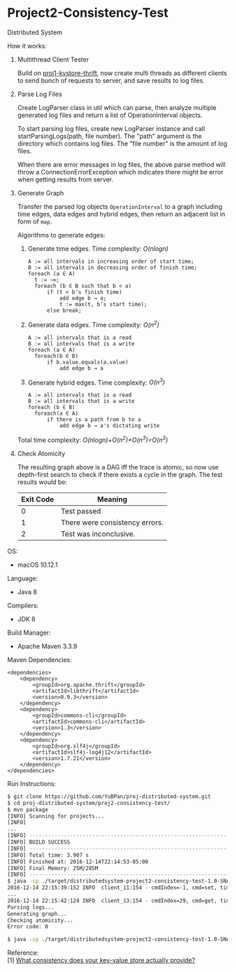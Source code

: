 # Project2-Consistency-Test
Distributed System

How it works:

1. Multithread Client Tester

    Build on [proj1-kvstore-thrift](https://github.com/YuBPan/proj-distributed-system/tree/master/proj1-kvstore-thrift), now create multi threads as different clients to send bunch of requests to server, and save results to log files.

2. Parse Log Files

    Create LogParser class in util which can parse, then analyze multiple generated log files and return a list of OperationInterval objects.

    To start parsing log files, create new LogParser instance and call startParsingLogs(path, file number). The "path" argument is the directory which contains log files. The "file number" is the amount of log files.

    When there are error messages in log files, the above parse method will throw a ConnectionErrorException which indicates there might be error when getting results from server.

3. Generate Graph

   Transfer the parsed log objects `OperationInterval` to a graph including time edges, data edges and hybrid edges, then return an adjacent list in form of `map`.

   Algorithms to generate edges:

   1. Generate time edges. Time complexity: *O(nlogn)*

      ```
      A := all intervals in increasing order of start time;
      B := all intervals in decreasing order of finish time;
      foreach (a ∈ A)
      	t := −∞;
      	foreach (b ∈ B such that b < a)
      		if (t < b’s finish time)
      			add edge b → a;
      			t := max(t, b’s start time);
      		else break;
      ```

   2. Generate data edges. Time complexity: *O(n<sup>2</sup>)*

      ```
      A := all intervals that is a read
      B := all intervals that is a write
      foreach (a ∈ A)
      	foreach(b ∈ B)
      		if b.value.equals(a.value)
      			add edge b → a
      ```

   3. Generate hybrid edges. Time complexity: *O(n<sup>3</sup>)*

      ```
      A := all intervals that is a read
      B := all intervals that is a write
      foreach (b ∈ B)
      	foreach(a ∈ A)
      		if there is a path from b to a
      			add edge b → a's dictating write
      ```

   Total time complexity: *O(nlogn)+O(n<sup>2</sup>)+O(n<sup>3</sup>)=O(n<sup>3</sup>)*

4. Check Atomicity

    The resulting graph above is a DAG iff the trace is atomic, so now use depth-first search to check if there exists a cycle in the graph. The test results would be:

    Exit Code | Meaning
    --- | ---
    0 | Test passed
    1 | There were consistency errors.
    2 | Test was inconclusive.

OS:
- macOS 10.12.1

Language:
- Java 8

Compilers:
- JDK 8

Build Manager:
- Apache Maven 3.3.9

Maven Dependencies:
```
<dependencies>
    <dependency>
        <groupId>org.apache.thrift</groupId>
        <artifactId>libthrift</artifactId>
        <version>0.9.3</version>
    </dependency>
    <dependency>
        <groupId>commons-cli</groupId>
        <artifactId>commons-cli</artifactId>
        <version>1.3</version>
    </dependency>
    <dependency>
        <groupId>org.slf4j</groupId>
        <artifactId>slf4j-log4j12</artifactId>
        <version>1.7.21</version>
    </dependency>
</dependencies>
```

Run Instructions:
```sh
$ git clone https://github.com/YuBPan/proj-distributed-system.git
$ cd proj-distributed-system/proj2-consistency-test/
$ mvn package
[INFO] Scanning for projects...
[INFO]
...
[INFO] ------------------------------------------------------------------------
[INFO] BUILD SUCCESS
[INFO] ------------------------------------------------------------------------
[INFO] Total time: 3.907 s
[INFO] Finished at: 2016-12-14T22:14:53-05:00
[INFO] Final Memory: 25M/285M
[INFO] ------------------------------------------------------------------------
$ java -cp ./target/distributedsystem-project2-consistency-test-1.0-SNAPSHOT-jar-with-dependencies.jar  kvstore.KVStoreConsistencyTester -server 127.0.0.1:9090
2016-12-14 22:15:39:152 INFO  client_11:154 - cmdIndex=-1, cmd=set, timeType=start, key=iamakey16, val=0
...
2016-12-14 22:15:42:124 INFO  client_13:154 - cmdIndex=29, cmd=get, timeType=finish, key=iamakey16, val=666
Parsing logs...
Generating graph...
Checking atomicity...
Error code:	0

$ java -cp ./target/distributedsystem-project2-consistency-test-1.0-SNAPSHOT-jar-with-dependencies.jar  kvstore.KVStoreConsistencyTester -server -threadNum 16 -argsPoolSize 100
```

Reference:<br>
[1] [What consistency does your key-value store actually provide?](https://www.usenix.org/legacy/event/hotdep10/tech/full_papers/Anderson.pdf)
